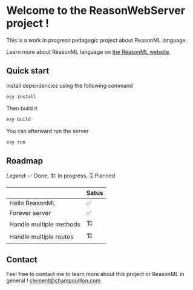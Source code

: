 # Welcome to the ReasonWebServer project !
This is a work in progress pedagogic project about ReasonML language.

Learn more about ReasonML language on [the ReasonML website](https://reasonml.github.io/).

## Quick start
Install dependencies using the following command
```sh
esy install
```
Then build it
```sh
esy build
```
You can afterward run the server
```sh
esy run
```
## Roadmap

*Legend:* ✅ Done, 🏗 In progress, 🗓 Planned

|	| Satus |
|---|---|
|Hello ReasonML|✅|
|Forever server|✅|
|Handle multiple methods|🏗|
|Handle multiple routes|🏗|

## Contact
Feel free to contact me to learn more about this project or ReasonML in general !
[clement@champouillon.com](mailto:clement@champouillon.com)